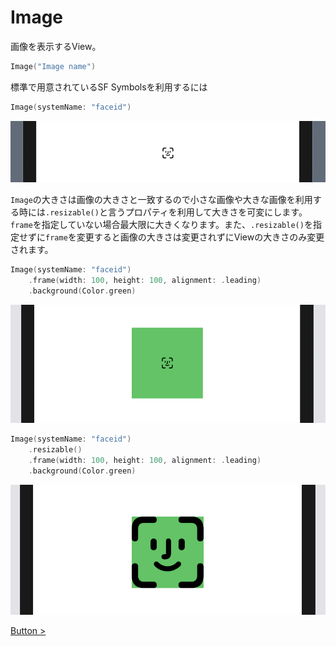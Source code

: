 # Image

画像を表示するView。

```Swift
Image("Image name")
```

標準で用意されているSF Symbolsを利用するには

```Swift
Image(systemName: "faceid")
```

<img src="../../Resources/4-image.png"/>

`Image`の大きさは画像の大きさと一致するので小さな画像や大きな画像を利用する時には`.resizable()`と言うプロパティを利用して大きさを可変にします。`frame`を指定していない場合最大限に大きくなります。また、`.resizable()`を指定せずに`frame`を変更すると画像の大きさは変更されずにViewの大きさのみ変更されます。

```Swift
Image(systemName: "faceid")
    .frame(width: 100, height: 100, alignment: .leading)
    .background(Color.green)
```

<img src="../../Resources/4-image2.png"/>

```Swift
Image(systemName: "faceid")
    .resizable()
    .frame(width: 100, height: 100, alignment: .leading)
    .background(Color.green)
```

<img src="../../Resources/4-image3.png"/>

[Button >](6-Button.md)